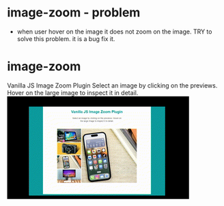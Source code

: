 # image-zoom - problem 
- when user hover on the image it does not zoom on the image.
TRY to solve this problem.
it is a bug fix it.         


# image-zoom
Vanilla JS Image Zoom Plugin
Select an image by clicking on the previews. Hover on the large image to inspect it in detail.
![Image zoom](/image-zoom.gif)
